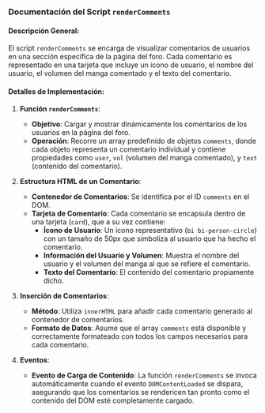 ### Documentación del Script `renderComments`

#### Descripción General:
El script `renderComments` se encarga de visualizar comentarios de usuarios en una sección específica de la página del foro. Cada comentario es representado en una tarjeta que incluye un ícono de usuario, el nombre del usuario, el volumen del manga comentado y el texto del comentario.

#### Detalles de Implementación:

1. **Función `renderComments`**:
   - **Objetivo**: Cargar y mostrar dinámicamente los comentarios de los usuarios en la página del foro.
   - **Operación**: Recorre un array predefinido de objetos `comments`, donde cada objeto representa un comentario individual y contiene propiedades como `user`, `vol` (volumen del manga comentado), y `text` (contenido del comentario).

2. **Estructura HTML de un Comentario**:
   - **Contenedor de Comentarios**: Se identifica por el ID `comments` en el DOM.
   - **Tarjeta de Comentario**: Cada comentario se encapsula dentro de una tarjeta (`card`), que a su vez contiene:
     - **Ícono de Usuario**: Un ícono representativo (`bi bi-person-circle`) con un tamaño de 50px que simboliza al usuario que ha hecho el comentario.
     - **Información del Usuario y Volumen**: Muestra el nombre del usuario y el volumen del manga al que se refiere el comentario.
     - **Texto del Comentario**: El contenido del comentario propiamente dicho.

3. **Inserción de Comentarios**:
   - **Método**: Utiliza `innerHTML` para añadir cada comentario generado al contenedor de comentarios.
   - **Formato de Datos**: Asume que el array `comments` está disponible y correctamente formateado con todos los campos necesarios para cada comentario.

4. **Eventos**:
   - **Evento de Carga de Contenido**: La función `renderComments` se invoca automáticamente cuando el evento `DOMContentLoaded` se dispara, asegurando que los comentarios se rendericen tan pronto como el contenido del DOM esté completamente cargado.

